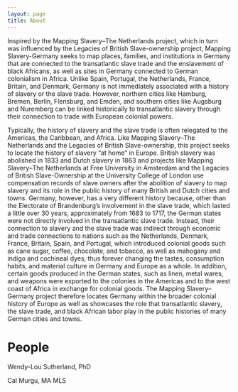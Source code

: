 ```yaml
---
layout: page
title: About
---
```


Inspired by the Mapping Slavery–The Netherlands project, which in turn was influenced by the Legacies of British Slave-ownership project, Mapping Slavery-Germany seeks to map places, families, and institutions in Germany that are connected to the transatlantic slave trade and the enslavement of black Africans, as well as sites in Germany connected to German colonialism in Africa. Unlike Spain, Portugal, the Netherlands, France, Britain, and Denmark, Germany is not immediately associated with a history of slavery or the slave trade. However, northern cities like Hamburg, Bremen, Berlin, Flensburg, and Emden, and southern cities like Augsburg and Nuremberg can be linked historically to transatlantic slavery through their connection to trade with European colonial powers. 

Typically, the history of slavery and the slave trade is often relegated to the Americas, the Caribbean, and Africa. Like Mapping Slavery–The Netherlands and the Legacies of British Slave-ownership, this project seeks to locate the history of slavery “at home” in Europe. British slavery was abolished in 1833 and Dutch slavery in 1863 and projects like Mapping Slavery–The Netherlands at Free University in Amsterdam and the Legacies of British Slave-Ownership at the University College of London use compensation records of slave owners after the abolition of slavery to map slavery and its role in the public history of many British and Dutch cities and towns. Germany, however, has a very different history because, other than the Electorate of Brandenburg’s involvement in the slave trade, which lasted a little over 30 years, approximately from 1683 to 1717, the German states were not directly involved in the transatlantic slave trade. Instead, their connection to slavery and the slave trade was indirect through economic and trade connections to nations such as the Netherlands, Denmark, France, Britain, Spain, and Portugal, which introduced colonial goods such as cane sugar, coffee, chocolate, and tobacco, as well as mahogany and indigo and cochineal dyes, thus forever changing the tastes, consumption habits, and material culture in Germany and Europe as a whole. In addition, certain goods produced in the German states, such as linen, metal wares, and weapons were exported to the colonies in the Americas and to the west coast of Africa in exchange for colonial goods. The Mapping Slavery–Germany project therefore locates Germany within the broader colonial history of Europe as well as showcases the role that transatlantic slavery, the slave trade, and black African labor play in the public histories of many German cities and towns. 


# People

Wendy-Lou Sutherland, PhD  

Cal Murgu, MA MLS
